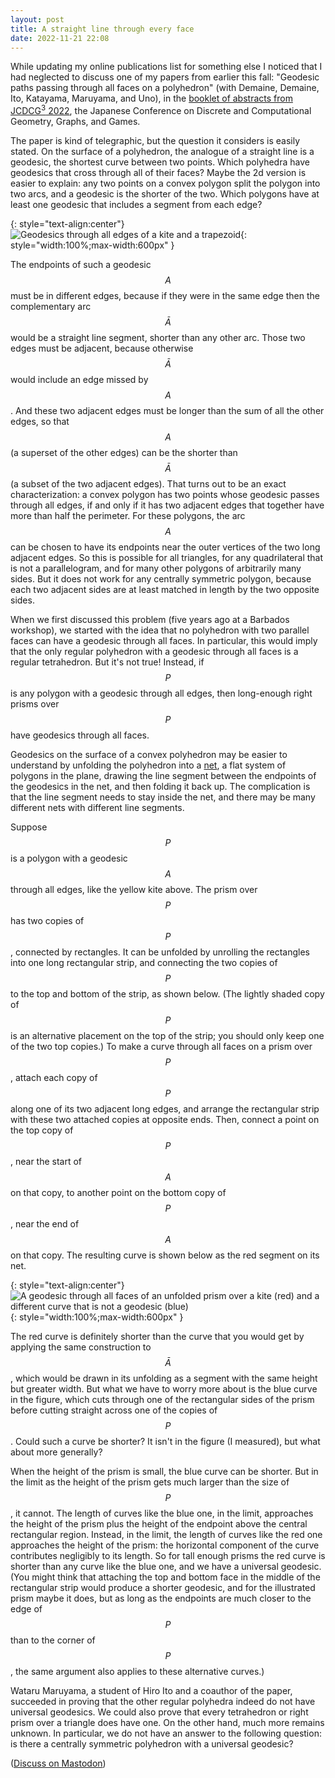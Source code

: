 ```yaml
---
layout: post
title: A straight line through every face
date: 2022-11-21 22:08
---
```

While updating my online publications list for something else I noticed that I had neglected to discuss one of my papers from earlier this fall: "Geodesic paths passing through all faces on a polyhedron" (with Demaine, Demaine, Ito, Katayama, Maruyama, and Uno), in the [booklet of abstracts from JCDCG<sup>3</sup> 2022](https://www.rs.tus.ac.jp/jcdcggg/JCDCG3-2022Proceedings(r2).pdf), the Japanese Conference on Discrete and Computational Geometry, Graphs, and Games.

The paper is kind of telegraphic, but the question it considers is easily stated. On the surface of a polyhedron, the analogue of a straight line is a geodesic, the shortest curve between two points. Which polyhedra have geodesics that cross through all of their faces? Maybe the 2d version is easier to explain: any two points on a convex polygon split the polygon into two arcs, and a geodesic is the shorter of the two. Which polygons have at least one geodesic that includes a segment from each edge?

{: style="text-align:center"}
![Geodesics through all edges of a kite and a trapezoid]({{site.baseurl}}/assets/2022/2d-univ-geodesics.svg){: style="width:100%;max-width:600px" }

The endpoints of such a geodesic $$A$$ must be in different edges, because if they were in the same edge then the complementary arc $$\bar A$$ would be a straight line segment, shorter than any other arc. Those two edges must be adjacent, because otherwise $$\bar A$$ would include an edge missed by $$A$$. And these two adjacent edges must be longer than the sum of all the other edges, so that $$A$$ (a superset of the other edges) can be the shorter than $$\bar A$$ (a subset of the two adjacent edges). That turns out to be an exact characterization: a convex polygon has two points whose geodesic passes through all edges, if and only if it has two adjacent edges that together have more than half the perimeter. For these polygons, the arc $$A$$ can be chosen to have its endpoints near the outer vertices of the two long adjacent edges. So this is possible for all triangles, for any quadrilateral that is not a parallelogram, and for many other polygons of arbitrarily many sides. But it does not work for any centrally symmetric polygon, because each two adjacent sides are at least matched in length by the two opposite sides.

When we first discussed this problem (five years ago at a Barbados workshop), we started with the idea that no polyhedron with two parallel faces can have a geodesic through all faces. In particular, this would imply that the only regular polyhedron with a geodesic through all faces is a regular tetrahedron. But it's not true! Instead, if $$P$$ is any polygon with a geodesic through all edges, then long-enough right prisms over $$P$$ have geodesics through all faces.

Geodesics on the surface of a convex polyhedron may be easier to understand by unfolding the polyhedron into a [net](https://en.wikipedia.org/wiki/Net_(polyhedron)), a flat system of polygons in the plane, drawing the line segment between the endpoints of the geodesics in the net, and then folding it back up. The complication is that the line segment needs to stay inside the net, and there may be many different nets with different line segments.

Suppose $$P$$ is a polygon with a geodesic $$A$$ through all edges, like the yellow kite above. The prism over $$P$$ has two copies of $$P$$, connected by rectangles. It can be unfolded by unrolling the rectangles into one long rectangular strip, and connecting the two copies of $$P$$ to the top and bottom of the strip, as shown below. (The lightly shaded copy of $$P$$ is an alternative placement on the top of the strip; you should only keep one of the two top copies.) To make a curve through all faces on a prism over $$P$$,
attach each copy of $$P$$ along one of its two adjacent long edges, and arrange the rectangular strip with these two attached copies at opposite ends. Then, connect a point on the top copy of $$P$$, near the start of $$A$$ on that copy, to another point on the bottom copy of $$P$$, near the end of $$A$$ on that copy. The resulting curve is shown below as the red segment on its net.

{: style="text-align:center"}
![A geodesic through all faces of an unfolded prism over a kite (red) and a different curve that is not a geodesic (blue)]({{site.baseurl}}/assets/2022/prism-univ-geodesic.svg){: style="width:100%;max-width:600px" }

The red curve is definitely shorter than the curve that you would get by applying the same construction to $$\bar A$$, which would be drawn in its unfolding as a segment with the same height but greater width. But what we have to worry more about is the blue curve in the figure, which cuts through one of the rectangular sides of the prism before cutting straight across one of the copies of $$P$$. Could such a curve be shorter? It isn't in the figure (I measured), but what about more generally?

When the height of the prism is small, the blue curve can be shorter. But in the limit as the height of the prism gets much larger than the size of $$P$$, it cannot. The length of curves like the blue one, in the limit, approaches the height of the prism plus the height of the endpoint above the central rectangular region. Instead, in the limit, the length of curves like the red one approaches the height of the prism: the horizontal component of the curve contributes negligibly to its length. So for tall enough prisms the red curve is shorter than any curve like the blue one, and we have a universal geodesic. (You might think that attaching the top and bottom face in the middle of the rectangular strip would produce a shorter geodesic, and for the illustrated prism maybe it does, but as long as the endpoints are much closer to the edge of $$P$$ than to the corner of $$P$$, the same argument also applies to these alternative curves.)

Wataru Maruyama, a student of Hiro Ito and a coauthor of the paper, succeeded in proving that the other regular polyhedra indeed do not have universal geodesics. We could also prove that every tetrahedron or right prism over a triangle does have one. On the other hand, much more remains unknown. In particular, we do not have an answer to the following question: is there a centrally symmetric polyhedron with a universal geodesic?

([Discuss on Mastodon](https://mathstodon.xyz/@11011110/109386054076782254))